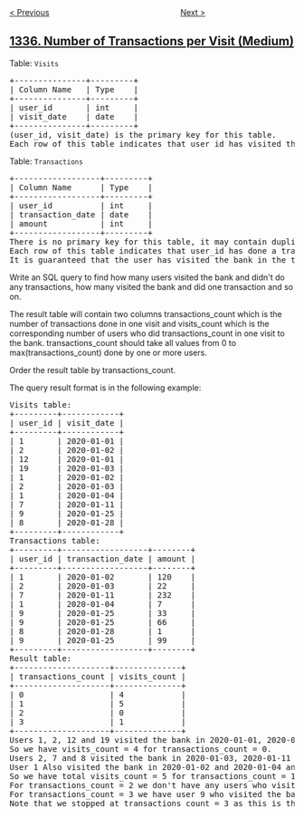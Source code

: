 <!--|This file generated by command(leetcode description); DO NOT EDIT.    |-->
<!--+----------------------------------------------------------------------+-->
<!--|@author    openset <openset.wang@gmail.com>                           |-->
<!--|@link      https://github.com/openset                                 |-->
<!--|@home      https://github.com/openset/leetcode                        |-->
<!--+----------------------------------------------------------------------+-->

[< Previous](../minimum-difficulty-of-a-job-schedule "Minimum Difficulty of a Job Schedule")
　　　　　　　　　　　　　　　　
[Next >](../the-k-weakest-rows-in-a-matrix "The K Weakest Rows in a Matrix")

## [1336. Number of Transactions per Visit (Medium)](https://leetcode.com/problems/number-of-transactions-per-visit "")

<p>Table: <code>Visits</code></p>
<pre>
+---------------+---------+
| Column Name   | Type    |
+---------------+---------+
| user_id       | int     |
| visit_date    | date    |
+---------------+---------+
(user_id, visit_date) is the primary key for this table.
Each row of this table indicates that user_id has visited the bank in visit_date.
</pre>

<p>Table: <code>Transactions</code></p>
<pre>
+------------------+---------+
| Column Name      | Type    |
+------------------+---------+
| user_id          | int     |
| transaction_date | date    |
| amount           | int     |
+------------------+---------+
There is no primary key for this table, it may contain duplicates.
Each row of this table indicates that user_id has done a transaction of amount in transaction_date.
It is guaranteed that the user has visited the bank in the transaction_date.(i.e The Visits table contains (user_id, transaction_date) in one row)
</pre>
 
Write an SQL query to find how many users visited the bank and didn't do any transactions, how many visited the bank and did one transaction and so on.

The result table will contain two columns transactions_count which is the number of transactions done in one visit and visits_count which is the corresponding number of users who did transactions_count in one visit to the bank. transactions_count should take all values from 0 to max(transactions_count) done by one or more users.

Order the result table by transactions_count.

The query result format is in the following example:

<pre>
Visits table:
+---------+------------+
| user_id | visit_date |
+---------+------------+
| 1       | 2020-01-01 |
| 2       | 2020-01-02 |
| 12      | 2020-01-01 |
| 19      | 2020-01-03 |
| 1       | 2020-01-02 |
| 2       | 2020-01-03 |
| 1       | 2020-01-04 |
| 7       | 2020-01-11 |
| 9       | 2020-01-25 |
| 8       | 2020-01-28 |
+---------+------------+
Transactions table:
+---------+------------------+--------+
| user_id | transaction_date | amount |
+---------+------------------+--------+
| 1       | 2020-01-02       | 120    |
| 2       | 2020-01-03       | 22     |
| 7       | 2020-01-11       | 232    |
| 1       | 2020-01-04       | 7      |
| 9       | 2020-01-25       | 33     |
| 9       | 2020-01-25       | 66     |
| 8       | 2020-01-28       | 1      |
| 9       | 2020-01-25       | 99     |
+---------+------------------+--------+
Result table:
+--------------------+--------------+
| transactions_count | visits_count |
+--------------------+--------------+
| 0                  | 4            |
| 1                  | 5            |
| 2                  | 0            |
| 3                  | 1            |
+--------------------+--------------+
Users 1, 2, 12 and 19 visited the bank in 2020-01-01, 2020-01-02, 2020-01-01 and 2020-01-03 respectively, and didn't do any transactions.
So we have visits_count = 4 for transactions_count = 0.
Users 2, 7 and 8 visited the bank in 2020-01-03, 2020-01-11 and 2020-01-28 respectively, and did one transaction.
User 1 Also visited the bank in 2020-01-02 and 2020-01-04 and did one transaction each day.
So we have total visits_count = 5 for transactions_count = 1.
For transactions_count = 2 we don't have any users who visited the bank and did two transactions.
For transactions_count = 3 we have user 9 who visited the bank in 2020-01-25 and did three transactions.
Note that we stopped at transactions_count = 3 as this is the maximum number of transactions done by one user in one visit to the bank.
</pre>
